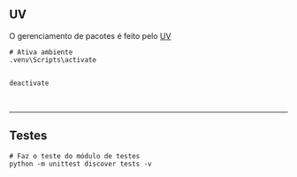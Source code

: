 ## UV

O gerenciamento de pacotes é feito pelo [UV]()

```shell
# Ativa ambiente
.venv\Scripts\activate


deactivate
```

<br>

---

## Testes

```shell
# Faz o teste do módulo de testes
python -m unittest discover tests -v
```
